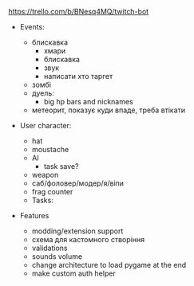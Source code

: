 https://trello.com/b/BNesq4MQ/twitch-bot
- Events:
  - блискавка
    - хмари
    - блискавка
    - звук
    - написати хто таргет
  - зомбі
  - дуель:
    - big hp bars and nicknames
  - метеорит, показує куди впаде, треба втікати

- User character:
  - hat
  - moustache
  - AI
    - task save?
  - weapon
  - саб/фоловер/модер/я/віпи
  - frag counter
  - Tasks:

- Features
  - modding/extension support
  - схема для кастомного створіння
  - validations
  - sounds volume
  - change architecture to load pygame at the end
  - make custom auth helper
